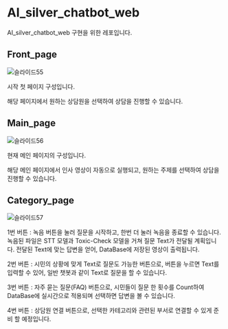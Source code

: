 # AI_silver_chatbot_web
AI_silver_chatbot_web 구현을 위한 레포입니다. 


## Front_page

![슬라이드55](https://github.com/suted2/AI_silver_chatbot_web/assets/121469546/28d4d462-db32-439d-8ba5-5d95133d34e1)

시작 첫 페이지 구성입니다.

해당 페이지에서 원하는 상담원을 선택하여 상담을 진행할 수 있습니다.


## Main_page 

![슬라이드56](https://github.com/suted2/AI_silver_chatbot_web/assets/121469546/99fc7e33-ce8a-4f3e-9067-6f241e869837)

현재 메인 페이지의 구성입니다. 

해당 메인 페이지에서 인사 영상이 자동으로 실행되고, 원하는 주제를 선택하여 상담을 진행할 수 있습니다.


## Category_page 

![슬라이드57](https://github.com/suted2/AI_silver_chatbot_web/assets/121469546/e9761f14-349c-4eda-85d4-7d0e90e5419f)

1번 버튼 : 녹음 버튼을 눌러 질문을 시작하고, 한번 더 눌러 녹음을 종료할 수 있습니다.
          녹음된 파일은 STT 모델과 Toxic-Check 모델을 거쳐 질문 Text가 전달될 계획입니다.
          전달된 Text에 맞는 답변을 얻어, DataBase에 저장된 영상이 출력됩니다.

2번 버튼 : 시민의 상황에 맞게 Text로 질문도 가능한 버튼으로, 버튼을 누르면 Text를 입력할 수 있어, 일반 챗봇과 같이 Text로 질문을 할 수 있습니다.

3번 버튼 : 자주 묻는 질문(FAQ) 버튼으로, 시민들이 질문 한 횟수를 Count하여 DataBase에 실시간으로 적용되며 선택하면 답변을 볼 수 있습니다.

4번 버튼 : 상담원 연결 버튼으로, 선택한 카테고리와 관련된 부서로 연결할 수 있게 준비 할 예정입니다.
